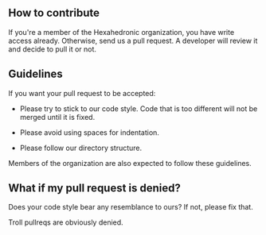 ## How to contribute

If you're a member of the Hexahedronic organization, you have write access already.
Otherwise, send us a pull request. A developer will review it and decide to pull it or not.

## Guidelines

If you want your pull request to be accepted:

- Please try to stick to our code style. Code that is too different will not be merged until it is fixed.

- Please avoid using spaces for indentation.

- Please follow our directory structure.

Members of the organization are also expected to follow these guidelines.

## What if my pull request is denied?

Does your code style bear any resemblance to ours? If not, please fix that.

Troll pullreqs are obviously denied.
